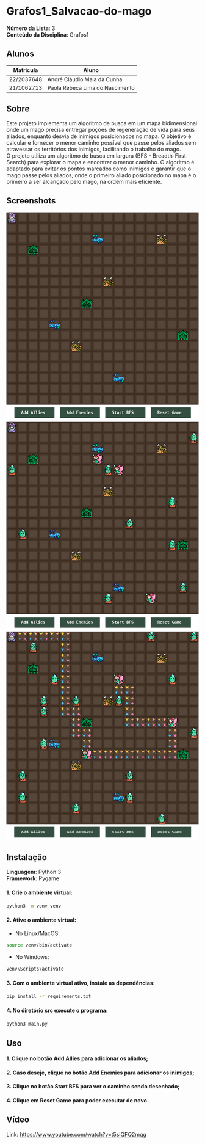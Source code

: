 # Grafos1_Salvacao-do-mago

**Número da Lista**: 3<br>
**Conteúdo da Disciplina**: Grafos1<br>

## Alunos
|Matrícula | Aluno |
| -- | -- |
| 22/2037648  |  André Cláudio Maia da Cunha |
| 21/1062713  |  Paola Rebeca Lima do Nascimento |

## Sobre 
Este projeto implementa um algoritmo de busca em um mapa bidimensional onde um mago precisa entregar poções de regeneração de vida para seus aliados, enquanto desvia de inimigos posicionados no mapa. O objetivo é calcular e fornecer o menor caminho possível que passe pelos aliados sem atravessar os territórios dos inimigos, facilitando o trabalho do mago.<br>
O projeto utiliza um algoritmo de busca em largura (BFS - Breadth-First-Search) para explorar o mapa e encontrar o menor caminho. O algoritmo é adaptado para evitar os pontos marcados como inimigos e garantir que o mago passe pelos aliados, onde o primeiro aliado posicionado no mapa é o primeiro a ser alcançado pelo mago, na ordem mais eficiente.

## Screenshots
![imagem1](assets/print1.png)
![imagem2](assets/print2.png)
![imagem3](assets/print5.png)

## Instalação 
**Linguagem**: Python 3<br>
**Framework**: Pygame<br>
#### 1. Crie o ambiente virtual:
```bash
python3 -m venv venv
```

#### 2. Ative o ambiente virtual:
- No Linux/MacOS:
```bash
source venv/bin/activate
```
- No Windows:
```bash
venv\Scripts\activate
```

#### 3. Com o ambiente virtual ativo, instale as dependências:
```bash
pip install -r requirements.txt
```
#### 4. No diretório src execute o programa:
```bash
python3 main.py
```

## Uso 
#### 1. Clique no botão Add Allies para adicionar os aliados;
#### 2. Caso deseje, clique no botão Add Enemies para adicionar os inimigos;
#### 3. Clique no botão Start BFS para ver o caminho sendo desenhado;
#### 4. Clique em Reset Game para poder executar de novo.

## Vídeo
Link: https://www.youtube.com/watch?v=t5slQFQ2mqg




